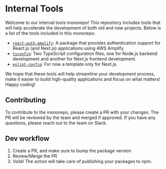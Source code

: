 # Internal Tools

Welcome to our internal tools monorepo! This repository includes tools that will help accelerate the development of both old and new projects. Below is a list of the tools included in this monorepo:

- [`react-auth-amplify`](/packages/react-auth-amplify/README.md): A package that provides authentication support for React.js (and Next.js) applications using AWS Amplify.
- [`tsconfig`](/packages/tsconfig/README.md): Two TypeScript configuration files, one for Node.js backend development and another for Next.js frontend development.
- [`eslint-config`](/packages/eslint-config/README.md): For now a template only for Next.js.

We hope that these tools will help streamline your development process, make it easier to build high-quality applications and focus on what matters! Happy coding!

## Contributing

To contribute to the monorepo, please create a PR with your changes. The PR will be reviewed by the team and merged if approved. If you have any questions, please reach out to the team on Slack.

## Dev workflow

1. Create a PR, and make sure to bump the package version
2. Review/Merge the PR
3. Voilà! The action will take care of publishing your packages to npm.
